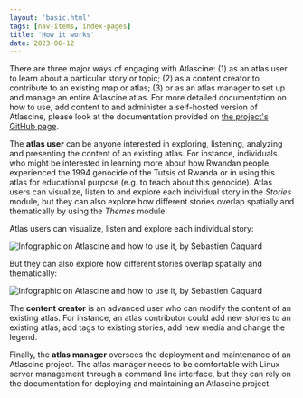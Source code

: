 ```yaml
---
layout: 'basic.html'
tags: [nav-items, index-pages]
title: 'How it works'
date: 2023-06-12
---
```

<!--
<div style="height:60vh">
<iframe credentialless width="100%" height="100%" src="https://www.youtube.com/embed/7pT80nzfJ9E?start=1548" title="YouTube video player" frameborder="0" allow="accelerometer; autoplay; clipboard-write; encrypted-media; gyroscope; picture-in-picture; web-share" allowfullscreen></iframe>
</div>
-->
There are three major ways of engaging with Atlascine: (1) as an atlas user to learn about a particular story or topic; (2) as a content creator to contribute to an existing map or atlas; (3) or as an atlas manager to set up and manage an entire Atlascine atlas. For more detailed documentation on how to use, add content to and administer a self-hosted version of Atlascine, please look at the documentation provided on [the project's GitHub page](https://github.com/geomedialab/atlascine/wiki).

The **atlas user** can be anyone interested in exploring, listening, analyzing and presenting the content of an existing atlas. For instance, individuals who might be interested in learning more about how Rwandan people experienced the 1994 genocide of the Tutsis of Rwanda or in using this atlas for educational purpose (e.g. to teach about this genocide). Atlas users can visualize, listen to and explore each individual story in the *Stories* module, but they can also explore how different stories overlap spatially and thematically by using the *Themes* module.

Atlas users can visualize, listen and explore each individual story:

<img src="/imgs/Slide3.jpg" alt="Infographic on Atlascine and how to use it, by Sebastien Caquard"></img>

But they can also explore how different stories overlap spatially and thematically:

<img src="/imgs/Slide4.jpg" alt="Infographic on Atlascine and how to use it, by Sebastien Caquard"></img>

The **content creator** is an advanced user who can modify the content of an existing atlas. For instance, an atlas contributor could add new stories to an existing atlas, add tags to existing stories, add new media and change the legend. 

Finally, the **atlas manager** oversees the deployment and maintenance of an Atlascine project. The atlas manager needs to be comfortable with Linux server management through a command line interface, but they can rely on the documentation for deploying and maintaining an Atlascine project.

<!--
This 10 min. video explains the basic functionalities of Atlascine
<div style="height:60vh">
<iframe id="video" src="https://player.vimeo.com/video/599132384?h=fad3d027b1" width="100%" height="100%" frameborder="0" allow="autoplay; fullscreen; picture-in-picture" allowfullscreen></iframe>
</div>
-->